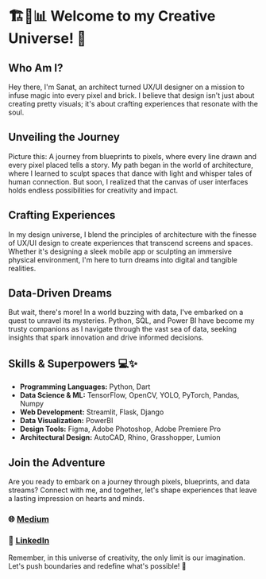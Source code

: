 # 🏗️🎨📊 Welcome to my Creative Universe! 🚀

## Who Am I?

Hey there, I'm Sanat, an architect turned UX/UI designer on a mission to infuse magic into every pixel and brick. I believe that design isn't just about creating pretty visuals; it's about crafting experiences that resonate with the soul.

## Unveiling the Journey

Picture this: A journey from blueprints to pixels, where every line drawn and every pixel placed tells a story. My path began in the world of architecture, where I learned to sculpt spaces that dance with light and whisper tales of human connection. But soon, I realized that the canvas of user interfaces holds endless possibilities for creativity and impact.

## Crafting Experiences

In my design universe, I blend the principles of architecture with the finesse of UX/UI design to create experiences that transcend screens and spaces. Whether it's designing a sleek mobile app or sculpting an immersive physical environment, I'm here to turn dreams into digital and tangible realities.

## Data-Driven Dreams

But wait, there's more! In a world buzzing with data, I've embarked on a quest to unravel its mysteries. Python, SQL, and Power BI have become my trusty companions as I navigate through the vast sea of data, seeking insights that spark innovation and drive informed decisions.

## Skills & Superpowers 💻✨

- **Programming Languages:** Python, Dart
- **Data Science & ML:** TensorFlow, OpenCV, YOLO, PyTorch, Pandas, Numpy
- **Web Development:** Streamlit, Flask, Django
- **Data Visualization:** PowerBI
- **Design Tools:** Figma, Adobe Photoshop, Adobe Premiere Pro
- **Architectural Design:** AutoCAD, Rhino, Grasshopper, Lumion

## Join the Adventure

Are you ready to embark on a journey through pixels, blueprints, and data streams? Connect with me, and together, let's shape experiences that leave a lasting impression on hearts and minds.

### 🌐 [Medium](https://medium.com/@arsanatl)
### 💼 [LinkedIn](https://www.linkedin.com/in/sanatladkat/)

Remember, in this universe of creativity, the only limit is our imagination. Let's push boundaries and redefine what's possible! 🌟
